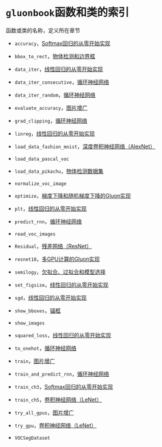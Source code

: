 # `gluonbook`函数和类的索引


函数或类的名称，定义所在章节


* `accuracy`，[Softmax回归的从零开始实现](../chapter_deep-learning-basics/softmax-regression-scratch.md)

* `bbox_to_rect`，[物体检测和边界框](../chapter_computer-vision/bounding-box.md)

* `data_iter`，[线性回归的从零开始实现](../chapter_deep-learning-basics/linear-regression-scratch.md)

* `data_iter_consecutive`，[循环神经网络](../chapter_recurrent-neural-networks/rnn.md)

* `data_iter_random`，[循环神经网络](../chapter_recurrent-neural-networks/rnn.md)

* `evaluate_accuracy`，[图片增广](../chapter_computer-vision/image-augmentation.md)

* `grad_clipping`，[循环神经网络](../chapter_recurrent-neural-networks/rnn.md)

* `linreg`，[线性回归的从零开始实现](../chapter_deep-learning-basics/linear-regression-scratch.md)

* `load_data_fashion_mnist`，[深度卷积神经网络（AlexNet）](../chapter_convolutional-neural-networks/alexnet.md)

* `load_data_pascal_voc`

* `load_data_pikachu`，[物体检测数据集](../chapter_computer-vision/object-detection-dataset.md)

* `normalize_voc_image`

* `optimize`，[梯度下降和随机梯度下降的Gluon实现](../chapter_optimization/gd-sgd-gluon.md)

* `plt`，[线性回归的从零开始实现](../chapter_deep-learning-basics/linear-regression-scratch.md)

* `predict_rnn`，[循环神经网络](../chapter_recurrent-neural-networks/rnn.md)

* `read_voc_images`

* `Residual`，[残差网络（ResNet）](../chapter_convolutional-neural-networks/resnet.md)

* `resnet18`，[多GPU计算的Gluon实现](../chapter_computational-performance/multiple-gpus-gluon.md)

* `semilogy`，[欠拟合、过拟合和模型选择](../chapter_deep-learning-basics/underfit-overfit.md)

* `set_figsize`，[线性回归的从零开始实现](../chapter_deep-learning-basics/linear-regression-scratch.md)

* `sgd`，[线性回归的从零开始实现](../chapter_deep-learning-basics/linear-regression-scratch.md)

* `show_bboxes`，[锚框](../chapter_computer-vision/anchor.md)

* `show_images`

* `squared_loss`，[线性回归的从零开始实现](../chapter_deep-learning-basics/linear-regression-scratch.md)

* `to_onehot`，[循环神经网络](../chapter_recurrent-neural-networks/rnn.md)

* `train`，[图片增广](../chapter_computer-vision/image-augmentation.md)

* `train_and_predict_rnn`，[循环神经网络](../chapter_recurrent-neural-networks/rnn.md)

* `train_ch3`，[Softmax回归的从零开始实现](../chapter_deep-learning-basics/softmax-regression-scratch.md)

* `train_ch5`，[卷积神经网络（LeNet）](../chapter_convolutional-neural-networks/lenet.md)

* `try_all_gpus`，[图片增广](../chapter_computer-vision/image-augmentation.md)

* `try_gpu`，[卷积神经网络（LeNet）](../chapter_convolutional-neural-networks/lenet.md)

* `VOCSegDataset`
